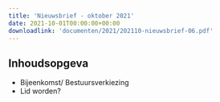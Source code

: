```yaml
---
title: 'Nieuwsbrief - oktober 2021'
date: 2021-10-01T00:00:00+00:00
downloadlink: 'documenten/2021/202110-nieuwsbrief-06.pdf'
---
```


## Inhoudsopgeva

- Bijeenkomst/ Bestuursverkiezing
- Lid worden?
